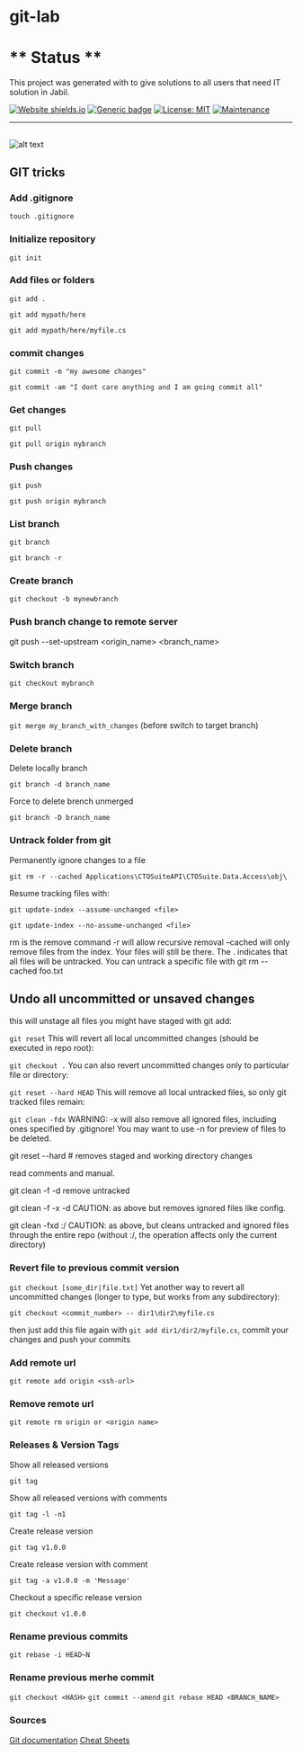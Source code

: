 # git-lab

# ** Status ** 

This project was generated with to give solutions to all users that need IT solution in Jabil.

[![Website shields.io](https://img.shields.io/website-up-down-green-red/http/shields.io.svg)](http://shields.io/)
[![Generic badge](https://img.shields.io/badge/version-1.0.0-green.svg)](https://shields.io/)
[![License: MIT](https://img.shields.io/badge/License-MIT-yellow.svg)](https://opensource.org/licenses/MIT)
[![Maintenance](https://img.shields.io/badge/Maintained%3F-yes-green.svg)](https://GitHub.com/Naereen/StrapDown.js/graphs/commit-activity)

----------

##

![alt text](https://nvie.com/img/git-model@2x.png)

## GIT tricks

### Add .gitignore

`touch .gitignore`

### Initialize repository

`git init`

### Add files or folders

`git add .`

`git add mypath/here`

`git add mypath/here/myfile.cs`

### commit changes

`git commit -m "my awesome changes"`

`git commit -am "I dont care anything and I am going commit all"`

### Get changes

`git pull`

`git pull origin mybranch`

### Push changes

`git push`

`git push origin mybranch`

### List branch

`git branch`

`git branch -r`

### Create branch

`git checkout -b mynewbranch`

### Push branch change to remote server

git push --set-upstream <origin_name> <branch_name>


### Switch branch

`git checkout mybranch`

### Merge branch

`git merge my_branch_with_changes` (before switch to target branch)

### Delete branch

Delete locally branch

`git branch -d branch_name`

Force to delete brench unmerged

`git branch -D branch_name`

### Untrack folder from git

Permanently ignore changes to a file

`git rm -r --cached Applications\CTOSuiteAPI\CTOSuite.Data.Access\obj\`

Resume tracking files with:

`git update-index --assume-unchanged <file>`

`git update-index --no-assume-unchanged <file>`

rm is the remove command
-r will allow recursive removal
–cached will only remove files from the index. Your files will still be there.
The . indicates that all files will be untracked. You can untrack a specific file with git rm --cached foo.txt

## Undo all uncommitted or unsaved changes
this will unstage all files you might have staged with git add:

`git reset`
This will revert all local uncommitted changes (should be executed in repo root):

`git checkout .` 
You can also revert uncommitted changes only to particular file or directory:

`git reset --hard HEAD`
This will remove all local untracked files, so only git tracked files remain:

`git clean -fdx`
WARNING: -x will also remove all ignored files, including ones specified by .gitignore! You may want to use -n for preview of files to be deleted.

git reset --hard # removes staged and working directory changes

read comments and manual.

git clean -f -d
remove untracked

git clean -f -x -d 
CAUTION: as above but removes ignored files like config.

git clean -fxd :/ 
CAUTION: as above, but cleans untracked and ignored files through the entire repo (without :/, the operation affects only the current directory)

### Revert file to previous commit version
`git checkout [some_dir|file.txt]`
Yet another way to revert all uncommitted changes (longer to type, but works from any subdirectory):
 
`git checkout <commit_number> -- dir1\dir2\myfile.cs`

then just add this file again with `git add dir1/dir2/myfile.cs`, commit your changes and push your commits


### Add remote url

`git remote add origin <ssh-url>`

### Remove remote url

`git remote rm origin or <origin name>`

### Releases & Version Tags

Show all released versions

`git tag`

Show all released versions with comments

`git tag -l -n1`

Create release version

`git tag v1.0.0`

Create release version with comment

`git tag -a v1.0.0 -m 'Message'`

Checkout a specific release version 

`git checkout v1.0.0`

### Rename previous commits

`git rebase -i HEAD~N`

### Rename previous merhe commit

`git checkout <HASH>`
`git commit --amend`
`git rebase HEAD <BRANCH_NAME>`

### Sources

[Git documentation](https://git-scm.com/)
[Cheat Sheets](https://www.xarg.org/cheat-sheet/git/)
